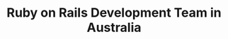 ---
title: Ruby on Rails Development Team in Australia
permalink: /landings/ruby-on-rails-developer-australia
technology: Ruby on Rails
location: Australia
---